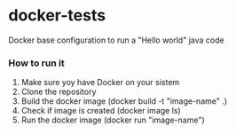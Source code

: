 # docker-tests
Docker base configuration to run a "Hello world" java code

### How to run it
1. Make sure yoy have Docker on your sistem
2. Clone the repository
3. Build the docker image (docker build -t "image-name" .)
4. Check if image is created (docker image ls)
5. Run the docker image (docker run "image-name")